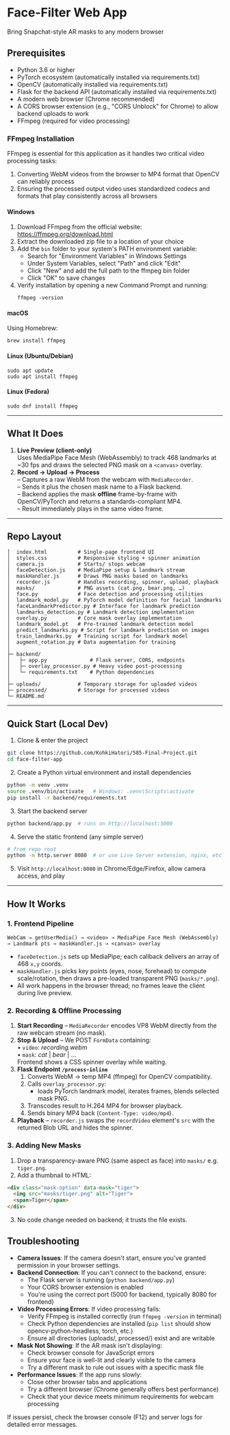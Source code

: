 # Face-Filter Web App  
Bring Snapchat-style AR masks to any modern browser


## Prerequisites

- Python 3.6 or higher
- PyTorch ecosystem (automatically installed via requirements.txt)
- OpenCV (automatically installed via requirements.txt)
- Flask for the backend API (automatically installed via requirements.txt)
- A modern web browser (Chrome recommended)
- A CORS browser extension (e.g., "CORS Unblock" for Chrome) to allow backend uploads to work
- FFmpeg (required for video processing)

### FFmpeg Installation

FFmpeg is essential for this application as it handles two critical video processing tasks:
1. Converting WebM videos from the browser to MP4 format that OpenCV can reliably process
2. Ensuring the processed output video uses standardized codecs and formats that play consistently across all browsers

#### Windows
1. Download FFmpeg from the official website: https://ffmpeg.org/download.html
2. Extract the downloaded zip file to a location of your choice
3. Add the `bin` folder to your system's PATH environment variable:
   - Search for "Environment Variables" in Windows Settings
   - Under System Variables, select "Path" and click "Edit"
   - Click "New" and add the full path to the ffmpeg bin folder
   - Click "OK" to save changes
4. Verify installation by opening a new Command Prompt and running:
   ```
   ffmpeg -version
   ```

#### macOS
Using Homebrew:
```
brew install ffmpeg
```

#### Linux (Ubuntu/Debian)
```
sudo apt update
sudo apt install ffmpeg
```

#### Linux (Fedora)
```
sudo dnf install ffmpeg
```

---

## What It Does

1. **Live Preview (client-only)**  
   Uses MediaPipe Face Mesh (WebAssembly) to track 468 landmarks at ~30 fps and draws the selected PNG mask on a `<canvas>` overlay.
2. **Record → Upload → Process**  
   – Captures a raw WebM from the webcam with `MediaRecorder`.  
   – Sends it plus the chosen mask name to a Flask backend.  
   – Backend applies the mask **offline** frame-by-frame with OpenCV/PyTorch and returns a standards-compliant MP4.  
   – Result immediately plays in the same video frame.

---

## Repo Layout

```
│  index.html          # Single-page frontend UI
│  styles.css          # Responsive styling + spinner animation
│  camera.js           # Starts/ stops webcam
│  faceDetection.js    # MediaPipe setup & landmark stream
│  maskHandler.js      # Draws PNG masks based on landmarks
│  recorder.js         # Handles recording, spinner, upload, playback
│  masks/              # PNG assets (cat.png, bear.png, …)
│  face.py             # Face detection and processing utilities
│  landmark_model.py   # PyTorch model definition for facial landmarks
│  faceLandmarkPredictor.py # Interface for landmark prediction
│  landmarks_detection.py # Landmark detection implementation
│  overlay.py          # Core mask overlay implementation
│  landmark_model.pt   # Pre-trained landmark detection model
│  predict_landmarks.py # Script for landmark prediction on images
│  train_landmarks.py  # Training script for landmark model
│  augment_rotation.py # Data augmentation for training
│
├─ backend/
│   ├─ app.py              # Flask server, CORS, endpoints
│   ├─ overlay_processor.py # Heavy video post-processing 
│   └─ requirements.txt    # Python dependencies
│
├─ uploads/            # Temporary storage for uploaded videos
├─ processed/          # Storage for processed videos
└─ README.md         
```

---

## Quick Start (Local Dev)

1. Clone & enter the project
```bash
git clone https://github.com/KohkiHatori/585-Final-Project.git
cd face-filter-app  
```

2. Create a Python virtual environment and install dependencies
```bash
python -m venv .venv
source .venv/bin/activate   # Windows: .venv\Scripts\activate
pip install -r backend/requirements.txt
```

3. Start the backend server
```bash
python backend/app.py  # runs on http://localhost:5000
```

4. Serve the static frontend (any simple server)
```bash
# from repo root
python -m http.server 8080  # or use Live Server extension, nginx, etc.
```

5. Visit `http://localhost:8080` in Chrome/Edge/Firefox, allow camera access, and play

---

## How It Works

### 1. Frontend Pipeline

```
WebCam → getUserMedia() → <video> → MediaPipe Face Mesh (WebAssembly) → Landmark pts → maskHandler.js → <canvas> overlay
```

* `faceDetection.js` sets up MediaPipe; each callback delivers an array of 468 `x,y` coords.
* `maskHandler.js` picks key points (eyes, nose, forehead) to compute scale/rotation, then draws a pre-loaded transparent PNG (`masks/*.png`).
* All work happens in the browser thread; no frames leave the client during live preview.

### 2. Recording & Offline Processing

1. **Start Recording** – `MediaRecorder` encodes VP8 WebM directly from the raw webcam stream (no mask).  
2. **Stop & Upload** – We POST `FormData` containing:  
   • `video`: *recording.webm*  
   • `mask`: *cat* | *bear* | …  
   Frontend shows a CSS spinner overlay while waiting.
3. **Flask Endpoint `/process-inline`**
   1. Converts WebM → temp MP4 (ffmpeg) for OpenCV compatibility.
   2. Calls `overlay_processor.py`:
      * loads PyTorch landmark model, iterates frames, blends selected mask PNG.
   3. Transcodes result to H.264 MP4 for browser playback.
   4. Sends binary MP4 back (`Content-Type: video/mp4`).
4. **Playback** – `recorder.js` swaps the `recordVideo` element's `src` with the returned Blob URL and hides the spinner.

### 3. Adding New Masks

1. Drop a transparency-aware PNG (same aspect as face) into `masks/` e.g. `tiger.png`.
2. Add a thumbnail to HTML:
```html
<div class="mask-option" data-mask="tiger">
  <img src="masks/tiger.png" alt="Tiger">
  <span>Tiger</span>
</div>
```
3. No code change needed on backend; it trusts the file exists.

## Troubleshooting

- **Camera Issues**: If the camera doesn't start, ensure you've granted permission in your browser settings.
- **Backend Connection**: If you can't connect to the backend, ensure:
  - The Flask server is running (`python backend/app.py`)
  - Your CORS browser extension is enabled
  - You're using the correct port (5000 for backend, typically 8080 for frontend)
- **Video Processing Errors**: If video processing fails:
  - Verify FFmpeg is installed correctly (run `ffmpeg -version` in terminal)
  - Check Python dependencies are installed (`pip list` should show opencv-python-headless, torch, etc.)
  - Ensure all directories (uploads/, processed/) exist and are writable
- **Mask Not Showing**: If the AR mask isn't displaying:
  - Check browser console for JavaScript errors
  - Ensure your face is well-lit and clearly visible to the camera
  - Try a different mask to rule out issues with a specific mask file
- **Performance Issues**: If the app runs slowly:
  - Close other browser tabs and applications
  - Try a different browser (Chrome generally offers best performance)
  - Check that your device meets minimum requirements for webcam processing

If issues persist, check the browser console (F12) and server logs for detailed error messages.

